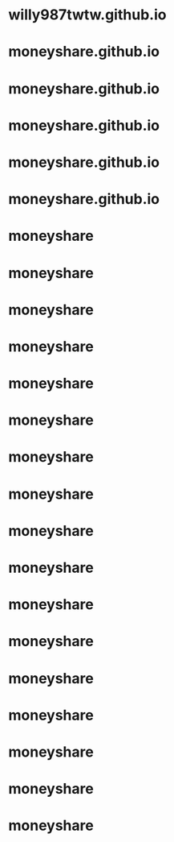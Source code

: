 # willy987twtw.github.io
# moneyshare.github.io
# moneyshare.github.io
# moneyshare.github.io
# moneyshare.github.io
# moneyshare.github.io
# moneyshare
# moneyshare
# moneyshare
# moneyshare
# moneyshare
# moneyshare
# moneyshare
# moneyshare
# moneyshare
# moneyshare
# moneyshare
# moneyshare
# moneyshare
# moneyshare
# moneyshare
# moneyshare
# moneyshare
